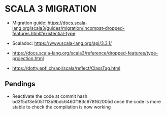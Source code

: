 # SCALA 3 MIGRATION

* Migration guide: https://docs.scala-lang.org/scala3/guides/migration/incompat-dropped-features.html#existential-type

* Scaladoc: https://www.scala-lang.org/api/3.3.1/

* https://docs.scala-lang.org/scala3/reference/dropped-features/type-projection.html

* https://dotty.epfl.ch/api/scala/reflect/ClassTag.html

## Pendings

* Reactivate the code at commit hash bd3f5df3e5051f13b9bdc6460f183c978162005d once the code is more stable to check the compilation is now working